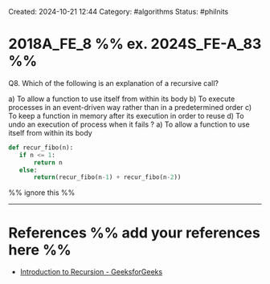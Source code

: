 Created: 2024-10-21 12:44
Category: #algorithms
Status: #philnits



# 2018A_FE_8 %% ex. 2024S_FE-A_83 %%

Q8. Which of the following is an explanation of a recursive call?

a) To allow a function to use itself from within its body
b) To execute processes in an event-driven way rather than in a predetermined order
c) To keep a function in memory after its execution in order to reuse
d) To undo an execution of process when it fails
?
a) To allow a function to use itself from within its body

```py
def recur_fibo(n):
   if n <= 1:
       return n
   else:
       return(recur_fibo(n-1) + recur_fibo(n-2))
```



%% ignore this %%
<!--SR:!2025-03-07,4,270-->
---









# References %% add your references here %%
- [Introduction to Recursion - GeeksforGeeks](https://www.geeksforgeeks.org/introduction-to-recursion-2/)